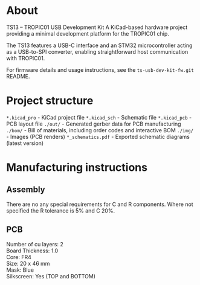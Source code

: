 # About

TS13 – TROPIC01 USB Development Kit
A KiCad-based hardware project providing a minimal development platform for the TROPIC01 chip.

The TS13 features a USB-C interface and an STM32 microcontroller acting as a USB-to-SPI converter,
enabling straightforward host communication with TROPIC01.

For firmware details and usage instructions, see the `ts-usb-dev-kit-fw.git` README.

# Project structure

`*.kicad_pro` - KiCad project file
`*.kicad_sch` - Schematic file
`*.kicad_pcb` - PCB layout file
`./out/` - Generated gerber data for PCB manufacturing
`./bom/` - Bill of materials, including order codes and interactive BOM
`./img/` - Images (PCB renders)
`*_schematics.pdf` - Exported schematic diagrams (latest version)

# Manufacturing instructions

## Assembly

There are no any special requirements for C and R components.
Where not specified the R tolerance is 5% and C 20%.

## PCB

  Number of cu layers: 2 \
  Board Thickness: 1.0 \
  Core: FR4 \
  Size: 20 x 46 mm \
  Mask: Blue \
  Silkscreen: Yes (TOP and BOTTOM)


